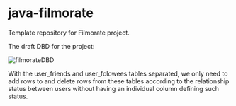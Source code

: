 # java-filmorate
Template repository for Filmorate project.

The draft DBD for the project:

![filmorateDBD](https://github.com/Mishcore/java-filmorate/assets/120146156/3c899f86-2cf9-4692-8069-c049f2f187e4)

With the user_friends and user_folowees tables separated, we only need to add rows to and delete rows from these tables according to the relationship status between users without having an individual column defining such status.
